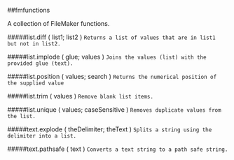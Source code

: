 ##fmfunctions

A collection of FileMaker functions.

#####list.diff ( list1; list2 )
`Returns a list of values that are in list1 but not in list2.`

#####list.implode ( glue; values )
`Joins the values (list) with the provided glue (text).`

#####list.position ( values; search )
`Returns the numerical position of the supplied value`

#####list.trim ( values )
`Remove blank list items.`

#####list.unique ( values; caseSensitive )
`Removes duplicate values from the list.`

#####text.explode ( theDelimiter; theText )
`Splits a string using the delimiter into a list.`

#####text.pathsafe ( text )
`Converts a text string to a path safe string.`
